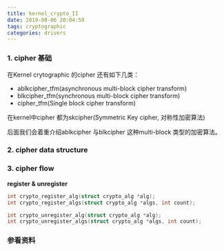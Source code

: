 ```yaml
---
title: kernel_crypto_II
date: 2019-08-06 20:04:59
tags: cryptographic
categories: drivers
---
```


### 1. cipher 基础
在Kernel crytographic 的cipher 还有如下几类：
- ablkcipher_tfm(asynchronous multi-block cipher transform)  
- blkcipher_tfm(synchronous multi-block cipher transform)   
- cipher_tfm(Single block cipher transform)

在kernel中cipher 都为skcipher(Symmetric Key cipher, 对称性加密算法)
<!--more-->

后面我们会着重介绍ablkcipher 与blkcipher 这种multi-block 类型的加密算法。

### 2. cipher data structure


### 3. cipher flow

__register & unregister__
```c
int crypto_register_alg(struct crypto_alg *alg);
int crypto_register_algs(struct crypto_alg *algs, int count);

int crypto_unregister_alg(struct crypto_alg *alg);
int crypto_unregister_algs(struct crypto_alg *algs, int count);
```

### 参看资料

